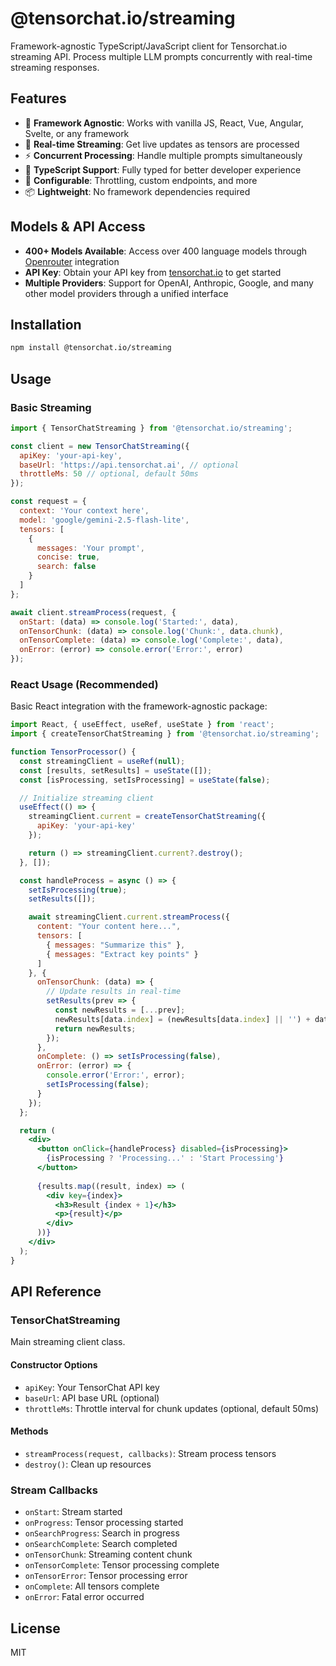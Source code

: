 # @tensorchat.io/streaming

Framework-agnostic TypeScript/JavaScript client for Tensorchat.io streaming API. Process multiple LLM prompts concurrently with real-time streaming responses.

## Features

- 🚀 **Framework Agnostic**: Works with vanilla JS, React, Vue, Angular, Svelte, or any framework
- 🔄 **Real-time Streaming**: Get live updates as tensors are processed
- ⚡ **Concurrent Processing**: Handle multiple prompts simultaneously
- 🎯 **TypeScript Support**: Fully typed for better developer experience
- 🔧 **Configurable**: Throttling, custom endpoints, and more
- 📦 **Lightweight**: No framework dependencies required

## Models & API Access

- **400+ Models Available**: Access over 400 language models through [Openrouter](https://openrouter.ai) integration
- **API Key**: Obtain your API key from [tensorchat.io](https://tensorchat.io) to get started
- **Multiple Providers**: Support for OpenAI, Anthropic, Google, and many other model providers through a unified interface

## Installation

```bash
npm install @tensorchat.io/streaming
```

## Usage

### Basic Streaming

```javascript
import { TensorChatStreaming } from '@tensorchat.io/streaming';

const client = new TensorChatStreaming({
  apiKey: 'your-api-key',
  baseUrl: 'https://api.tensorchat.ai', // optional
  throttleMs: 50 // optional, default 50ms
});

const request = {
  context: 'Your context here',
  model: 'google/gemini-2.5-flash-lite',
  tensors: [
    {
      messages: 'Your prompt',
      concise: true,
      search: false
    }
  ]
};

await client.streamProcess(request, {
  onStart: (data) => console.log('Started:', data),
  onTensorChunk: (data) => console.log('Chunk:', data.chunk),
  onTensorComplete: (data) => console.log('Complete:', data),
  onError: (error) => console.error('Error:', error)
});
```

### React Usage (Recommended)

Basic React integration with the framework-agnostic package:

```jsx
import React, { useEffect, useRef, useState } from 'react';
import { createTensorChatStreaming } from '@tensorchat.io/streaming';

function TensorProcessor() {
  const streamingClient = useRef(null);
  const [results, setResults] = useState([]);
  const [isProcessing, setIsProcessing] = useState(false);

  // Initialize streaming client
  useEffect(() => {
    streamingClient.current = createTensorChatStreaming({
      apiKey: 'your-api-key'
    });

    return () => streamingClient.current?.destroy();
  }, []);

  const handleProcess = async () => {
    setIsProcessing(true);
    setResults([]);

    await streamingClient.current.streamProcess({
      content: "Your content here...",
      tensors: [
        { messages: "Summarize this" },
        { messages: "Extract key points" }
      ]
    }, {
      onTensorChunk: (data) => {
        // Update results in real-time
        setResults(prev => {
          const newResults = [...prev];
          newResults[data.index] = (newResults[data.index] || '') + data.result?.chunk;
          return newResults;
        });
      },
      onComplete: () => setIsProcessing(false),
      onError: (error) => {
        console.error('Error:', error);
        setIsProcessing(false);
      }
    });
  };

  return (
    <div>
      <button onClick={handleProcess} disabled={isProcessing}>
        {isProcessing ? 'Processing...' : 'Start Processing'}
      </button>
      
      {results.map((result, index) => (
        <div key={index}>
          <h3>Result {index + 1}</h3>
          <p>{result}</p>
        </div>
      ))}
    </div>
  );
}
```

## API Reference

### TensorChatStreaming

Main streaming client class.

#### Constructor Options

- `apiKey`: Your TensorChat API key
- `baseUrl`: API base URL (optional)
- `throttleMs`: Throttle interval for chunk updates (optional, default 50ms)

#### Methods

- `streamProcess(request, callbacks)`: Stream process tensors
- `destroy()`: Clean up resources

### Stream Callbacks

- `onStart`: Stream started
- `onProgress`: Tensor processing started
- `onSearchProgress`: Search in progress
- `onSearchComplete`: Search completed
- `onTensorChunk`: Streaming content chunk
- `onTensorComplete`: Tensor processing complete
- `onTensorError`: Tensor processing error
- `onComplete`: All tensors complete
- `onError`: Fatal error occurred

## License

MIT